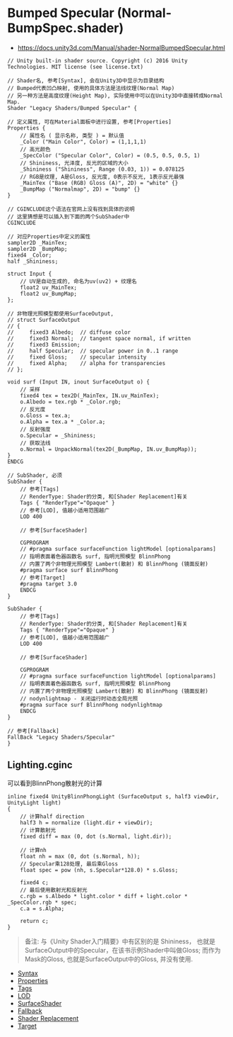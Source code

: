# Bumped Specular (Normal-BumpSpec.shader)
* <https://docs.unity3d.com/Manual/shader-NormalBumpedSpecular.html>

```ShaderLab
// Unity built-in shader source. Copyright (c) 2016 Unity Technologies. MIT license (see license.txt)

// Shader名, 参考[Syntax], 会在Unity3D中显示为目录结构
// Bumped代表凹凸映射, 使用的具体方法是法线纹理(Normal Map)
// 另一种方法是高度纹理(Height Map), 实际使用中可以在Unity3D中直接转成Normal Map.
Shader "Legacy Shaders/Bumped Specular" {

// 定义属性, 可在Material面板中进行设置, 参考[Properties]
Properties {
    // 属性名 ( 显示名称, 类型 ) = 默认值
    _Color ("Main Color", Color) = (1,1,1,1)
    // 高光颜色
    _SpecColor ("Specular Color", Color) = (0.5, 0.5, 0.5, 1)
    // Shininess, 光泽度, 反光的区域的大小
    _Shininess ("Shininess", Range (0.03, 1)) = 0.078125
    // RGB是纹理, A是Gloss, 反光度, 0表示不反光, 1表示反光最强
    _MainTex ("Base (RGB) Gloss (A)", 2D) = "white" {}
    _BumpMap ("Normalmap", 2D) = "bump" {}
}

// CGINCLUDE这个语法在官网上没有找到具体的说明
// 这里猜想是可以插入到下面的两个SubShader中
CGINCLUDE

// 对应Properties中定义的属性
sampler2D _MainTex;
sampler2D _BumpMap;
fixed4 _Color;
half _Shininess;

struct Input {
    // UV是自动生成的, 命名为uv(uv2) + 纹理名
    float2 uv_MainTex;
    float2 uv_BumpMap;
};

// 非物理光照模型都使用SurfaceOutput, 
// struct SurfaceOutput
// {
//     fixed3 Albedo;  // diffuse color
//     fixed3 Normal;  // tangent space normal, if written
//     fixed3 Emission;
//     half Specular;  // specular power in 0..1 range
//     fixed Gloss;    // specular intensity
//     fixed Alpha;    // alpha for transparencies
// };

void surf (Input IN, inout SurfaceOutput o) {
    // 采样
    fixed4 tex = tex2D(_MainTex, IN.uv_MainTex);
    o.Albedo = tex.rgb * _Color.rgb;
    // 反光度
    o.Gloss = tex.a;
    o.Alpha = tex.a * _Color.a;
    // 反射强度
    o.Specular = _Shininess;
	// 获取法线
    o.Normal = UnpackNormal(tex2D(_BumpMap, IN.uv_BumpMap));
}
ENDCG

// SubShader, 必须
SubShader { 
    // 参考[Tags]
    // RenderType: Shader的分类, 和[Shader Replacement]有关
    Tags { "RenderType"="Opaque" }
    // 参考[LOD], 值越小适用范围越广
    LOD 400
    
	// 参考[SurfaceShader]

	CGPROGRAM
	// #pragma surface surfaceFunction lightModel [optionalparams]
	// 指明表面着色器函数名 surf, 指明光照模型 BlinnPhong
	// 内置了两个非物理光照模型 Lambert(散射) 和 BlinnPhong (镜面反射)
    #pragma surface surf BlinnPhong
    // 参考[Target]
    #pragma target 3.0
    ENDCG
}

SubShader { 
    // 参考[Tags]
    // RenderType: Shader的分类, 和[Shader Replacement]有关
    Tags { "RenderType"="Opaque" }
    // 参考[LOD], 值越小适用范围越广
    LOD 400
    
	// 参考[SurfaceShader]

    CGPROGRAM
	// #pragma surface surfaceFunction lightModel [optionalparams]
	// 指明表面着色器函数名 surf, 指明光照模型 BlinnPhong
	// 内置了两个非物理光照模型 Lambert(散射) 和 BlinnPhong (镜面反射)
	// nodynlightmap - 关闭运行时动态全局光照
    #pragma surface surf BlinnPhong nodynlightmap
    ENDCG
}

// 参考[Fallback]
FallBack "Legacy Shaders/Specular"
}

```

## Lighting.cginc
可以看到BlinnPhong散射光的计算

```HLSL
inline fixed4 UnityBlinnPhongLight (SurfaceOutput s, half3 viewDir, UnityLight light)
{
    // 计算half direction
    half3 h = normalize (light.dir + viewDir);
    // 计算散射光
    fixed diff = max (0, dot (s.Normal, light.dir));

    // 计算nh
    float nh = max (0, dot (s.Normal, h));
    // Specular乘128处理, 最后乘Gloss
    float spec = pow (nh, s.Specular*128.0) * s.Gloss;

    fixed4 c;
    // 最后使用散射光和反射光
    c.rgb = s.Albedo * light.color * diff + light.color * _SpecColor.rgb * spec;
    c.a = s.Alpha;

    return c;
}
```

> 备注: 与《Unity Shader入门精要》中有区别的是
Shininess， 也就是SurfaceOutput中的Specular，在该书示例Shader中叫做Gloss;
而作为Mask的Gloss, 也就是SurfaceOutput中的Gloss, 并没有使用.

* [Syntax](../../../ShaderLab%20Reference/ShaderLab%20Syntax.md)
* [Properties](../../../ShaderLab%20Reference/ShaderLab%20Properties.md)
* [Tags](../../../ShaderLab%20Reference/SubShader%20Tags.md)
* [LOD](../../../ShaderLab%20Reference/SubShader%20LOD.md)
* [SurfaceShader](../../../ShaderLab%20Reference/SurfaceShader.md)
* [Fallback](../../../ShaderLab%20Reference/ShaderLab%20Fallback.md)
* [Shader Replacement](../../../ShaderLab%20Reference/Shader%20Replacement.md)
* [Target](../../../ShaderLab%20Reference/Shader%20Compilation%20Target.md)
